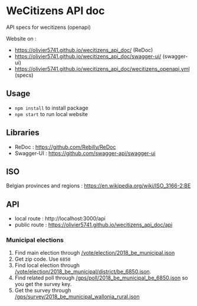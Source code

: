 # WeCitizens API doc

API specs for wecitizens (openapi)

Website on : 

* https://olivier5741.github.io/wecitizens_api_doc/ (ReDoc)
* https://olivier5741.github.io/wecitizens_api_doc/swagger-ui/ (swagger-ui)
* https://olivier5741.github.io/wecitizens_api_doc/wecitizens_openapi.yml (specs)

## Usage

* `npm install` to install package
* `npm start` to run local website

## Libraries

* ReDoc : https://github.com/Rebilly/ReDoc
* Swagger-UI : https://github.com/swagger-api/swagger-ui

## ISO

Belgian provinces and regions : https://en.wikipedia.org/wiki/ISO_3166-2:BE

## API

* local route : http://localhost:3000/api
* public route : https://olivier5741.github.io/wecitizens_api_doc/api

### Municipal elections

1. Find main election through [/vote/election/2018_be_municipal.json](/docs/api/vote/election/2018_be_municipal.json)
2. Get zip code. Use `6850`
3. Find local election through [/vote/election/2018_be_municipal/district/be_6850.json](/docs/api/vote/election/2018_be_municipal/district/be_6850.json).
4. Find related poll through [/gps/poll/2018_be_municipal_be_6850.json](/docs/api/gps/poll/2018_be_municipal_be_6850.json) so you get the survey key.
5. Get the survey through [/gps/survey/2018_be_municipal_wallonia_rural.json](/docs/api/gps/survey/2018_be_municipal_wallonia_rural.json)




